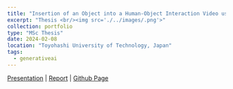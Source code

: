 ```yaml
---
title: "Insertion of an Object into a Human-Object Interaction Video using Diffusion Models"
excerpt: "Thesis <br/><img src='./../images/.png'>"
collection: portfolio
type: "MSc Thesis"
date: 2024-02-08
location: "Toyohashi University of Technology, Japan"
tags:
  - generativeai
---
```


[Presentation](http) | [Report](https) | [Github Page](https://github.com/shani1610/object-insertion-video-diffusion)


